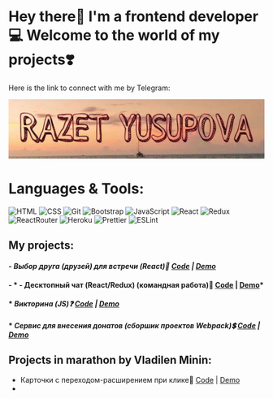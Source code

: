 # Hey there👋 I'm a frontend developer💻 Welcome to the world of my projects❣️
Here is the link to connect with me by Telegram:

[![Header](https://github.com/wonder-girl92/wonder-girl92/blob/main/assets/logo.jpg)](https://t.me/Razet13)

# Languages & Tools:
![HTML](https://img.shields.io/badge/-Html-E85E2A?style=for-the-badge&logo=html5&logoColor=F8F9F9)
![CSS](https://img.shields.io/badge/-Css-blue?style=for-the-badge&logo=css3&logoColor=F8F9F9)
![Git](https://img.shields.io/badge/-Git-grey?style=for-the-badge&logo=git&logoColor=orange)
![Bootstrap](https://img.shields.io/badge/-Bootstrap-8249C1?style=for-the-badge&logo=bootstrap&logoColor=F8F9F9)
![JavaScript](https://img.shields.io/badge/-JavaScript-grey?style=for-the-badge&logo=javascript&logoColor=yellow)
![React](https://img.shields.io/badge/-React-black?style=for-the-badge&logo=react&logoColor=1FDDF3)
![Redux](https://img.shields.io/badge/-Redux-lightgrey?style=for-the-badge&logo=redux&logoColor=purple)
![ReactRouter](https://img.shields.io/badge/-ReactRouter-grey?style=for-the-badge&logo=react-router&logoColor=red)
![Heroku](https://img.shields.io/badge/-Heroku-8249C1?style=for-the-badge&logo=heroku&logoColor=white)
![Prettier](https://img.shields.io/badge/-Prettier-grey?style=for-the-badge&logo=prettier&logoColor=orange)
![ESLint](https://img.shields.io/badge/-ESLint-lightgrey?style=for-the-badge&logo=eslint&logoColor=1F67F3)

## My projects:
#### - *Выбор друга (друзей) для встречи (React)👫 [Code](https://github.com/wonder-girl92/fast-company) | [Demo](https://wonder-girl92.github.io/fast-company/)*
#### - * - Десктопный чат (React/Redux) (командная работа)📨 [Code](https://github.com/wonder-girl92/react-chat) | [Demo](https://react-redux-chat-p.herokuapp.com/)*
#### * *Викторина (JS)❓ [Code](https://github.com/wonder-girl92/quiz-on-JS) | [Demo](https://wonder-girl92.github.io/quiz-on-JS/)*
#### * *Сервис для внесения донатов (сборшик проектов Webpack)💲 [Code](https://github.com/wonder-girl92/service-for-donation-webpack) | [Demo](https://wonder-girl92.github.io/service-for-donation-webpack/)*
 
## Projects in marathon by Vladilen Minin:
- Карточки с переходом-расширением при клике🥭 [Code](https://github.com/wonder-girl92/cards-sources) | [Demo](https://wonder-girl92.github.io/cards-sources/)
- 
